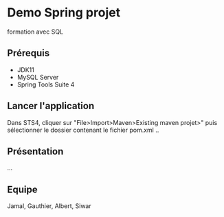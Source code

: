 # Demo Spring projet
formation avec SQL

## Prérequis
- JDK11
- MySQL Server
- Spring Tools Suite 4

## Lancer l'application
Dans STS4, cliquer sur "File>Import>Maven>Existing maven projet>" puis sélectionner le dossier contenant le fichier pom.xml
..

## Présentation 
...

## Equipe
Jamal, Gauthier, Albert, Siwar